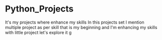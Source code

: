# Python_Projects
It's my projects where enhance my skills 
In this projects set I mention multiple project as per skill
that is my beginning and I'm enhancing my skills with little project
let's explore it   g
